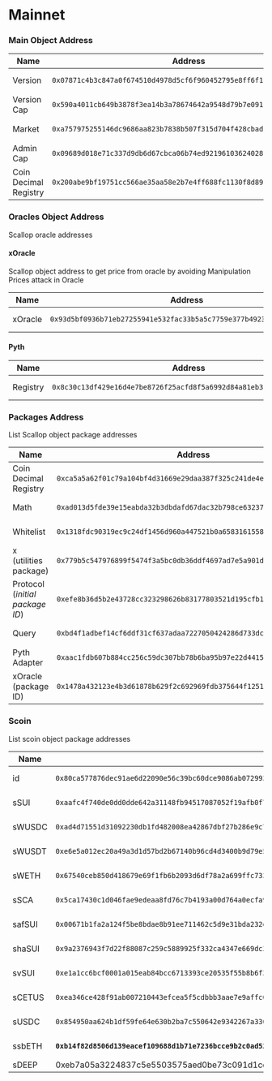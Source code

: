 # Mainnet

### Main Object Address

<table><thead><tr><th width="217">Name</th><th>Address</th></tr></thead><tbody><tr><td>Version</td><td><pre data-overflow="wrap" data-full-width="true"><code>0x07871c4b3c847a0f674510d4978d5cf6f960452795e8ff6f189fd2088a3f6ac7
</code></pre></td></tr><tr><td>Version Cap</td><td><pre data-overflow="wrap"><code>0x590a4011cb649b3878f3ea14b3a78674642a9548d79b7e091ef679574b158a07
</code></pre></td></tr><tr><td>Market</td><td><pre data-overflow="wrap"><code>0xa757975255146dc9686aa823b7838b507f315d704f428cbadad2f4ea061939d9
</code></pre></td></tr><tr><td>Admin Cap</td><td><pre data-overflow="wrap" data-full-width="true"><code>0x09689d018e71c337d9db6d67cbca06b74ed92196103624028ccc3ecea411777c
</code></pre></td></tr><tr><td>Coin Decimal Registry</td><td><pre data-overflow="wrap" data-full-width="true"><code>0x200abe9bf19751cc566ae35aa58e2b7e4ff688fc1130f8d8909ea09bc137d668
</code></pre></td></tr></tbody></table>

### Oracles Object Address

Scallop oracle addresses

#### xOracle

Scallop object address to get price from oracle by avoiding Manipulation Prices attack in Oracle

<table><thead><tr><th width="149">Name</th><th>Address</th></tr></thead><tbody><tr><td>xOracle</td><td><pre data-overflow="wrap"><code>0x93d5bf0936b71eb27255941e532fac33b5a5c7759e377b4923af0a1359ad494f
</code></pre></td></tr></tbody></table>

#### Pyth

<table><thead><tr><th width="151">Name</th><th>Address</th></tr></thead><tbody><tr><td>Registry</td><td><pre data-overflow="wrap"><code>0x8c30c13df429e16d4e7be8726f25acfd8f5a6992d84a81eb36967e95bf18c889
</code></pre></td></tr></tbody></table>

### Packages Address

List Scallop object package addresses

<table><thead><tr><th width="221">Name</th><th>Address</th></tr></thead><tbody><tr><td>Coin Decimal Registry</td><td><pre data-overflow="wrap" data-full-width="true"><code>0xca5a5a62f01c79a104bf4d31669e29daa387f325c241de4edbe30986a9bc8b0d
</code></pre></td></tr><tr><td>Math</td><td><pre data-overflow="wrap" data-full-width="true"><code>0xad013d5fde39e15eabda32b3dbdafd67dac32b798ce63237c27a8f73339b9b6f
</code></pre></td></tr><tr><td>Whitelist</td><td><pre data-overflow="wrap" data-full-width="true"><code>0x1318fdc90319ec9c24df1456d960a447521b0a658316155895014a6e39b5482f
</code></pre></td></tr><tr><td>x (utilities package)</td><td><pre data-overflow="wrap"><code>0x779b5c547976899f5474f3a5bc0db36ddf4697ad7e5a901db0415c2281d28162
</code></pre></td></tr><tr><td>Protocol (<em>initial package ID</em>)</td><td><pre data-overflow="wrap" data-full-width="true"><code>0xefe8b36d5b2e43728cc323298626b83177803521d195cfb11e15b910e892fddf
</code></pre></td></tr><tr><td>Query</td><td><pre data-overflow="wrap"><code>0xbd4f1adbef14cf6ddf31cf637adaa7227050424286d733dc44e6fd3318fc6ba3
</code></pre></td></tr><tr><td>Pyth Adapter</td><td><pre data-overflow="wrap" data-full-width="true"><code>0xaac1fdb607b884cc256c59dc307bb78b6ba95b97e22d4415fe87ad99689ea462
</code></pre></td></tr><tr><td>xOracle (package ID)</td><td><pre data-overflow="wrap" data-full-width="true"><code>0x1478a432123e4b3d61878b629f2c692969fdb375644f1251cd278a4b1e7d7cd6
</code></pre></td></tr></tbody></table>

### Scoin

List scoin object package addresses

<table><thead><tr><th width="221">Name</th><th>Address</th></tr></thead><tbody><tr><td>id</td><td><pre data-overflow="wrap" data-full-width="true"><code>0x80ca577876dec91ae6d22090e56c39bc60dce9086ab0729930c6900bc4162b4c
</code></pre></td></tr><tr><td>sSUI</td><td><pre data-overflow="wrap" data-full-width="true"><code>0xaafc4f740de0dd0dde642a31148fb94517087052f19afb0f7bed1dc41a50c77b::scallop_sui::SCALLOP_SUI
</code></pre></td></tr><tr><td>sWUSDC</td><td><pre data-overflow="wrap" data-full-width="true"><code>0xad4d71551d31092230db1fd482008ea42867dbf27b286e9c70a79d2a6191d58d::scallop_wormhole_usdc::SCALLOP_WORMHOLE_USDC
</code></pre></td></tr><tr><td>sWUSDT</td><td><pre data-overflow="wrap"><code>0xe6e5a012ec20a49a3d1d57bd2b67140b96cd4d3400b9d79e541f7bdbab661f95::scallop_wormhole_usdt::SCALLOP_WORMHOLE_USDT
</code></pre></td></tr><tr><td>sWETH</td><td><pre data-overflow="wrap" data-full-width="true"><code>0x67540ceb850d418679e69f1fb6b2093d6df78a2a699ffc733f7646096d552e9b::scallop_wormhole_eth::SCALLOP_WORMHOLE_ETH
</code></pre></td></tr><tr><td>sSCA</td><td><pre data-overflow="wrap"><code>0x5ca17430c1d046fae9edeaa8fd76c7b4193a00d764a0ecfa9418d733ad27bc1e::scallop_sca::SCALLOP_SCA
</code></pre></td></tr><tr><td>safSUI</td><td><pre data-overflow="wrap" data-full-width="true"><code>0x00671b1fa2a124f5be8bdae8b91ee711462c5d9e31bda232e70fd9607b523c88::scallop_af_sui::SCALLOP_AF_SUI
</code></pre></td></tr><tr><td>shaSUI</td><td><pre data-overflow="wrap" data-full-width="true"><code>0x9a2376943f7d22f88087c259c5889925f332ca4347e669dc37d54c2bf651af3c::scallop_ha_sui::SCALLOP_HA_SUI
</code></pre></td></tr><tr><td>svSUI</td><td><pre data-overflow="wrap"><code>0xe1a1cc6bcf0001a015eab84bcc6713393ce20535f55b8b6f35c142e057a25fbe::scallop_v_sui::SCALLOP_V_SUI
</code></pre></td></tr><tr><td>sCETUS</td><td><pre data-overflow="wrap"><code>0xea346ce428f91ab007210443efcea5f5cdbbb3aae7e9affc0ca93f9203c31f0c::scallop_cetus::SCALLOP_CETUS
</code></pre></td></tr><tr><td>sUSDC</td><td><pre data-overflow="wrap"><code>0x854950aa624b1df59fe64e630b2ba7c550642e9342267a33061d59fb31582da5::scallop_usdc::SCALLOP_USDC
</code></pre></td></tr><tr><td>ssbETH</td><td><pre data-overflow="wrap"><code><strong>0xb14f82d8506d139eacef109688d1b71e7236bcce9b2c0ad526abcd6aa5be7de0::scallop_sb_eth::SCALLOP_SB_ETH
</strong></code></pre></td></tr><tr><td>sDEEP</td><td>0xeb7a05a3224837c5e5503575aed0be73c091d1ce5e43aa3c3e716e0ae614608f::scallop_deep::SCALLOP_DEEP</td></tr></tbody></table>

